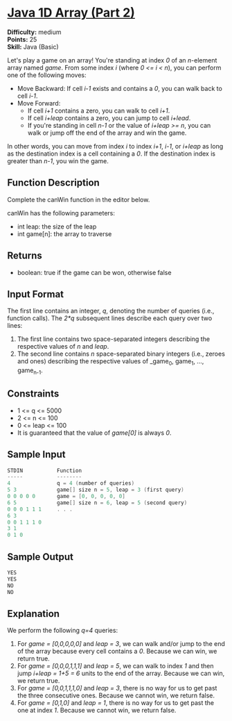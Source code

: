 # [Java 1D Array (Part 2)](https://www.hackerrank.com/challenges/java-1d-array/problem)

**Difficulty:** medium
</br>**Points:** 25
</br>**Skill:** Java (Basic)

Let's play a game on an array! You're standing at index _0_ of an _n_-element array named _game_. From some index _i_ (where _0 <= i < n_), you can perform one of the following moves:
- Move Backward: If cell _i-1_ exists and contains a _0_, you can walk back to cell _i-1_.
- Move Forward:
  - If cell _i+1_ contains a zero, you can walk to cell _i+1_.
  - If cell _i+leap_ contains a zero, you can jump to cell _i+lead_.
  - If you're standing in cell _n-1_ or the value of _i+leap >= n_, you can walk or jump off the end of the array and win the game.

In other words, you can move from index _i_ to index _i+1_, _i-1_, or _i+leap_ as long as the destination index is a cell containing a _0_. If the destination index is greater than _n-1_, you win the game.

## Function Description

Complete the canWin function in the editor below.

canWin has the following parameters:
- int leap: the size of the leap
- int game[n]: the array to traverse

## Returns
- boolean: true if the game can be won, otherwise false

## Input Format

The first line contains an integer, _q_, denoting the number of queries (i.e., function calls).
The _2*q_ subsequent lines describe each query over two lines:
1. The first line contains two space-separated integers describing the respective values of _n_ and _leap_.
2. The second line contains _n_ space-separated binary integers (i.e., zeroes and ones) describing the respective values of _game<sub>0</sub>, game<sub>1</sub>, ..., game<sub>n-1</sub>.

## Constraints
- 1 <= q <= 5000
- 2 <= n <= 100
- 0 <= leap <= 100
- It is guaranteed that the value of _game[0]_ is always _0_.

## Sample Input
````java
STDIN           Function
-----           --------
4               q = 4 (number of queries)
5 3             game[] size n = 5, leap = 3 (first query)
0 0 0 0 0       game = [0, 0, 0, 0, 0]
6 5             game[] size n = 6, leap = 5 (second query)
0 0 0 1 1 1     . . .
6 3
0 0 1 1 1 0
3 1
0 1 0
````

## Sample Output
````java
YES
YES
NO
NO
````

## Explanation

We perform the following _q=4_ queries:
1. For _game = [0,0,0,0,0]_ and _leap = 3_, we can walk and/or jump to the end of the array because every cell contains a _0_. Because we can win, we return true.
2. For _game = [0,0,0,1,1,1]_ and _leap = 5_, we can walk to index _1_ and then jump _i+leap = 1+5 = 6_ units to the end of the array. Because we can win, we return true.
3. For _game = [0,0,1,1,1,0]_ and _leap = 3_, there is no way for us to get past the three consecutive ones. Because we cannot win, we return false.
4. For _game = [0,1,0]_ and _leap = 1_, there is no way for us to get past the one at index _1_. Because we cannot win, we return false.